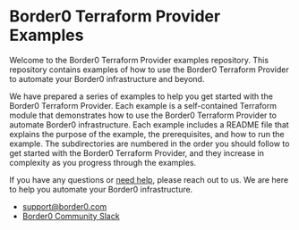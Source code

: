 # Border0 Terraform Provider Examples

Welcome to the Border0 Terraform Provider examples repository. This repository contains examples of how to use the Border0 Terraform Provider to automate your Border0 infrastructure and beyond.

We have prepared a series of examples to help you get started with the Border0 Terraform Provider. Each example is a self-contained Terraform module that demonstrates how to use the Border0 Terraform Provider to automate Border0 infrastructure.
Each example includes a README file that explains the purpose of the example, the prerequisites, and how to run the example.
The subdirectories are numbered in the order you should follow to get started with the Border0 Terraform Provider, and they increase in complexity as you progress through the examples.

If you have any questions or [need help](https://docs.border0.com/docs/getting-help), please reach out to us. We are here to help you automate your Border0 infrastructure.
- [support@border0.com](mailto:support@border0.com)
- [Border0 Community Slack](https://join.slack.com/t/border0community/shared_invite/zt-zbx586ls-x44z7I3POLPQfesRWnig7Q)

